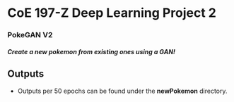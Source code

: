 # CoE 197-Z Deep Learning Project 2
### PokeGAN V2
##### Create a new pokemon from existing ones using a GAN!

## Outputs
- Outputs per 50 epochs can be found under the **newPokemon** directory.
